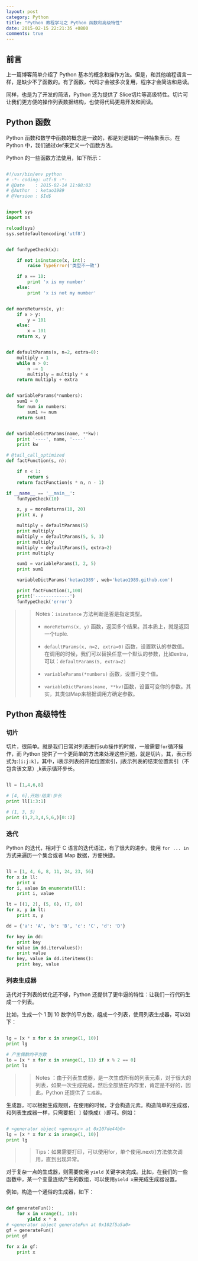```yaml
---
layout: post
category: Python
title: "Python 教程学习之 Python 函数和高级特性"
date: 2015-02-15 22:21:35 +0800
comments: true
---
```


## <a id="Intro">前言</a>

上一篇博客简单介绍了 Python 基本的概念和操作方法。但是，和其他编程语言一样，是缺少不了函数的。有了函数，代码才会被多次复用，程序才会简洁和易读。

同样，也是为了开发的简洁，Python 还为提供了 Slice切片等高级特性。切片可让我们更方便的操作列表数据结构，也使得代码更易开发和阅读。

## <a id="Function">Python 函数</a>

Python 函数和数学中函数的概念是一致的，都是对逻辑的一种抽象表示。在 Python 中，我们通过def来定义一个函数方法。

<!-- more -->

Python 的一些函数方法使用，如下所示：

``` python

#!/usr/bin/env python
# -*- coding: utf-8 -*-
# @Date    : 2015-02-14 11:08:03
# @Author  : ketao1989
# @Version : $Id$


import sys
import os

reload(sys)
sys.setdefaultencoding('utf8')


def funTypeCheck(x):

    if not isinstance(x, int):
        raise TypeError('类型不一致')

    if x == 10:
        print 'x is my number'
    else:
        print 'x is not my number'


def moreReturns(x, y):
    if x > y:
        y = 101
    else:
        x = 101
    return x, y


def defaultParams(x, n=2, extra=0):
    multiply = 1
    while n > 0:
        n -= 1
        multiply = multiply * x
    return multiply + extra


def variableParams(*numbers):
    sum1 = 0
    for num in numbers:
        sum1 += num
    return sum1


def variableDictParams(name, **kw):
    print '----', name, '----'
    print kw

# @tail_call_optimized
def factFunction(s, n):

    if n < 1:
        return s
    return factFunction(s * n, n - 1)

if __name__ == '__main__':
    funTypeCheck(10)

    x, y = moreReturns(10, 20)
    print x, y

    multiply = defaultParams(5)
    print multiply
    multiply = defaultParams(5, 5, 3)
    print multiply
    multiply = defaultParams(5, extra=2)
    print multiply

    sum1 = variableParams(1, 2, 5)
    print sum1

    variableDictParams('ketao1989', web='ketao1989.github.com')

    print factFunction(1,100)
    print('-------------')
    funTypeCheck('error')

```

>> Notes：`isinstance` 方法判断是否是指定类型。
>> 
>> - `moreReturns(x, y)` 函数，返回多个结果。其本质上，就是返回一个tuple.
>>
>> - `defaultParams(x, n=2, extra=0)` 函数，设置默认的参数值。在调用的时候，我们可以替换任意一个默认的参数，比如extra，可以：`defaultParams(5, extra=2)`
>> 
>> - `variableParams(*numbers)` 函数，设置可变个值。
>>
>> - `variableDictParams(name, **kv)`函数，设置可变你的参数。其实，其类似Map来根据调用方确定参数。
>> 


## <a id="Advanced">Python 高级特性</a>

### 切片

切片，很简单。就是我们日常对列表进行sub操作的时候，一般需要`for`循环操作，而 Python 提供了一个更简单的方法来处理这些问题，就是切片。其，表示形式为:`[i:j:k]`，其中，i表示列表的开始位置索引，j表示列表的结束位置索引（不包含该文章）,k表示循环步长。

``` python

ll = [1,4,6,8]

# [4, 6],开始:结束:步长
print ll[1:3:1]

# (1, 3, 5)
print (1,2,3,4,5,6,)[0::2]

```

### 迭代

Python 的迭代，相对于 C 语言的迭代语法，有了很大的进步。使用 `for ... in` 方式来遍历一个集合或者 Map 数据，方便快捷。

``` python

ll = [1, 4, 6, 8, 11, 24, 23, 56]
for x in ll:
    print x
for i, value in enumerate(ll):
    print i, value

lt = [(1, 2), (5, 6), (7, 8)]
for x, y in lt:
    print x, y

dd = {'a': 'A', 'b': 'B', 'c': 'C', 'd': 'D'}

for key in dd:
    print key
for value in dd.itervalues():
    print value
for key, value in dd.iteritems():
    print key, value

```

### 列表生成器

迭代对于列表的优化还不够，Python 还提供了更牛逼的特性：让我们一行代码生成一个列表。

比如，生成一个 1 到 10 数字的平方数，组成一个列表，使用列表生成器，可以如下：

``` python

lg = [x * x for x in xrange(1, 10)]
print lg

# 产生偶数的平方数
lo = [x * x for x in xrange(1, 11) if x % 2 == 0]
print lo

```

>> Notes ：由于列表生成器，是一次生成所有的列表元素，对于很大的列表，如果一次生成完成，然后全部放在内存里，肯定是不好的，因此，Python 还提供了 `生成器`。
>> 

生成器，可以根据生成规则，在使用的时候，才会构造元素。构造简单的生成器，和列表生成器一样，只需要把`[ ]` 替换成`( )`即可。例如：

``` python

# <generator object <genexpr> at 0x107de44b0>
lg = [x * x for x in xrange(1, 10)]
print lg

```

>> Tips：如果需要打印，可以使用for，单个使用.next()方法依次调用，直到出现异常。

对于复杂一点的生成器，则需要使用 `yield` 关键字来完成。比如，在我们的一些函数中，某一个变量连续产生的数组，可以使用`yield x`来完成生成器设置。

例如，构造一个通俗的生成器，如下：

``` python

def generateFun():
    for x in xrange(1, 10):
        yield x * x
# <generator object generateFun at 0x102f5a5a0>
gf = generateFun()
print gf

for x in gf:
    print x

```
